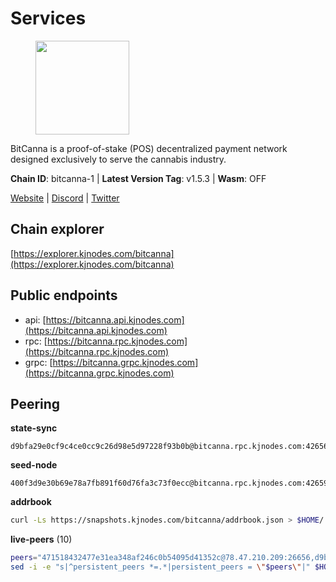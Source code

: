 # Services

<figure><img src="https://raw.githubusercontent.com/kj89/testnet_manuals/main/pingpub/logos/bitcanna.png" width="150" alt=""><figcaption></figcaption></figure>

BitCanna is a proof-of-stake (POS) decentralized payment network designed exclusively to serve the cannabis industry. 

**Chain ID**: bitcanna-1 | **Latest Version Tag**: v1.5.3 | **Wasm**: OFF

[Website](https://www.bitcanna.io) | [Discord](https://discord.gg/9AVrzaVQvs) | [Twitter](https://twitter.com/BitCannaGlobal)




## Chain explorer
[https://explorer.kjnodes.com/bitcanna](https://explorer.kjnodes.com/bitcanna)

## Public endpoints

* api: [https://bitcanna.api.kjnodes.com](https://bitcanna.api.kjnodes.com)
* rpc: [https://bitcanna.rpc.kjnodes.com](https://bitcanna.rpc.kjnodes.com)
* grpc: [https://bitcanna.grpc.kjnodes.com](https://bitcanna.grpc.kjnodes.com)

## Peering

**state-sync**

```text
d9bfa29e0cf9c4ce0cc9c26d98e5d97228f93b0b@bitcanna.rpc.kjnodes.com:42656
```

**seed-node**

```text
400f3d9e30b69e78a7fb891f60d76fa3c73f0ecc@bitcanna.rpc.kjnodes.com:42659
```

**addrbook**
```bash
curl -Ls https://snapshots.kjnodes.com/bitcanna/addrbook.json > $HOME/.bcna/config/addrbook.json
```

**live-peers** (10)
```bash
peers="471518432477e31ea348af246c0b54095d41352c@78.47.210.209:26656,d9bfa29e0cf9c4ce0cc9c26d98e5d97228f93b0b@65.109.88.38:42656,f68feb1847416930fa046a303242adde39ba92e6@154.12.232.8:26656,a1ceb81a5498642753f8600a5c3b9ca056af3051@67.222.144.195:16656,d3796f3f2a179afab1485a672ace3d909cd0eeed@185.137.122.214:26656,8e4e1f1e087c76c71c64e477e95495833da82aa2@135.181.173.137:26656,1b01a388eaba8f15634c1e5cd5bb7c55810250d2@135.181.219.115:27656,d7322625044ad733bce4178dc397b2b9b5f68b41@43.153.27.130:26656,d8a0facda705edbbdd2d79fb302e017df009e9da@207.244.231.189:26656,c38a5912b4b0f827732862594671c65ad0059932@172.105.196.25:26656"
sed -i -e "s|^persistent_peers *=.*|persistent_peers = \"$peers\"|" $HOME/.bcna/config/config.toml
```
